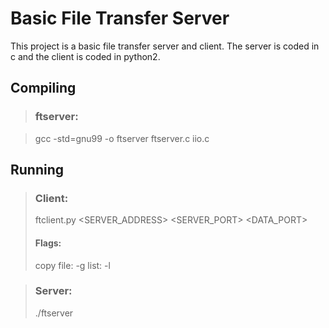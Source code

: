 <!--
Author: Jesudas Joseph
Project Name: Simple File Transfer
Description: Transfer a file between a server and client with client commands. Also list contents of server directory on client request.
Collaboration: I discussed this project with Hunter Land another student in CS-372.
-->

# Basic File Transfer Server

This project is a basic file transfer server and client. The server is coded in c and the client is coded in python2.

## Compiling

> ### ftserver:

>	gcc -std=gnu99 -o ftserver ftserver.c iio.c

## Running
> ### Client:
>
>	ftclient.py <SERVER_ADDRESS> <SERVER_PORT> <DATA_PORT> <FLAGS>
>
>	#### Flags:
>	copy file: 	-g <FILENAME>
>	list:		-l

> ### Server:
>
>	./ftserver <PORTNUM>

